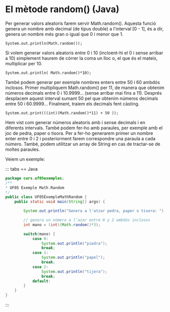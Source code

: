 # El mètode random() (Java)

Per generar valors aleatoris farem servir Math.random(). Aquesta funció genera un nombre amb decimal (de tipus double) a l'interval [0 - 1], és a dir, genera un nombre més gran o igual que 0 i menor que 1.

`System.out.println(Math.random());`

Si volem generar valors aleatoris entre 0 i 10 (incloent-hi el 0 i sense arribar a 10) simplement haurem de córrer la coma un lloc o, el que és el mateix, multiplicar per 10.

`System.out.println( Math.random()*10);`

També podem generar per exemple nombres enters entre 50 i 60 ambdós inclosos. Primer multipliquem Math.random() per 11, de manera que obtenim números decimals entre 0 i 10.9999… (sense arribar mai fins a 11). Després desplacem aquest interval sumant 50 pel que obtenim números decimals entre 50 i 60.9999… Finalment, traiem els decimals fent càsting.

`System.out.print(((int)(Math.random()*11) + 50 ));`

Hem vist com generar números aleatoris amb i sense decimals i en diferents intervals. També podem fer-ho amb paraules, per exemple amb el joc de pedra, paper o tisora. Per a fer-ho generarem primer un nombre enter entre 0 i 2 i posteriorment farem correspondre una paraula a cada número. També, podem utilitzar un array de String en cas de tractar-se de moltes paraules.

Veiem un exemple:

::: tabs
== Java

```java
package curs.uf05exemples;
/**
* UF05 Exemple Math.Random
*/
public class UF05ExempleMathRandom {
    public static void main(String[] args) {

        System.out.println("Genera a l'atzar pedra, paper o tisora: ");

        // genera un número a l’azar entre 0 y 2 ambdós inclosos
        int mano = (int)(Math.random()*3);

        switch(mano) {
            case 0:
                System.out.println("piedra");
                break;
            case 1:
                System.out.println("papel");
                break;
            case 2:
                System.out.println("tijera");
                break;
            default:
        }
    }
}
```

:::
